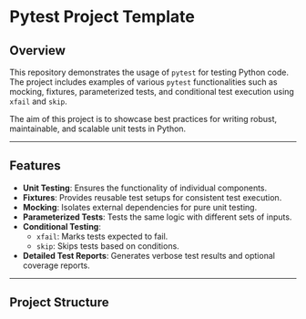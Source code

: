 # Pytest Project Template

## Overview

This repository demonstrates the usage of `pytest` for testing Python code. The project includes examples of various `pytest` functionalities such as mocking, fixtures, parameterized tests, and conditional test execution using `xfail` and `skip`.

The aim of this project is to showcase best practices for writing robust, maintainable, and scalable unit tests in Python.

---

## Features

- **Unit Testing**: Ensures the functionality of individual components.
- **Fixtures**: Provides reusable test setups for consistent test execution.
- **Mocking**: Isolates external dependencies for pure unit testing.
- **Parameterized Tests**: Tests the same logic with different sets of inputs.
- **Conditional Testing**:
  - `xfail`: Marks tests expected to fail.
  - `skip`: Skips tests based on conditions.
- **Detailed Test Reports**: Generates verbose test results and optional coverage reports.

---

## Project Structure

